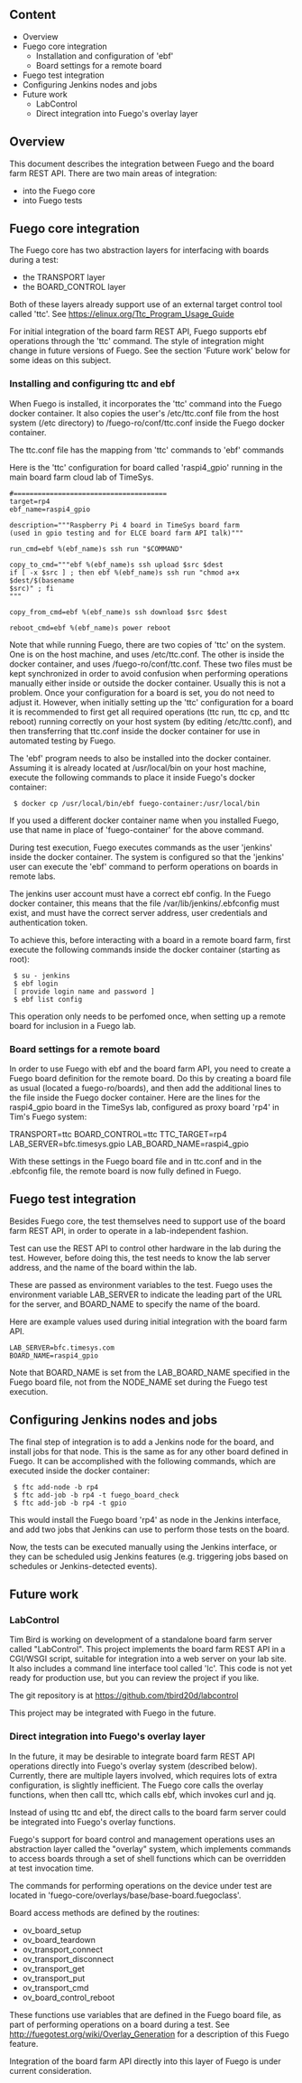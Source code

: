 ## Content

 * Overview
 * Fuego core integration
   * Installation and configuration of 'ebf'
   * Board settings for a remote board
 * Fuego test integration
 * Configuring Jenkins nodes and jobs
 * Future work
   * LabControl
   * Direct integration into Fuego's overlay layer

## Overview

This document describes the integration between Fuego and the board
farm REST API.  There are two main areas of integration:
 * into the Fuego core
 * into Fuego tests


## Fuego core integration

The Fuego core has two abstraction layers for interfacing with boards during
a test:
 * the TRANSPORT layer
 * the BOARD_CONTROL layer

Both of these layers already support use of an external target
control tool called 'ttc'.  See https://elinux.org/Ttc_Program_Usage_Guide

For initial integration of the board farm REST API, Fuego supports
ebf operations through the 'ttc' command.  The style of integration
might change in future versions of Fuego.  See the section 'Future work'
below for some ideas on this subject.


### Installing and configuring ttc and ebf

When Fuego is installed, it incorporates the 'ttc' command into the Fuego
docker container.  It also copies the user's /etc/ttc.conf file from the
host system (/etc directory) to /fuego-ro/conf/ttc.conf inside the Fuego
docker container.

The ttc.conf file has the mapping from 'ttc' commands to 'ebf' commands

Here is the 'ttc' configuration for board called 'raspi4_gpio' running
in the main board farm cloud lab of TimeSys.

```
#======================================
target=rp4
ebf_name=raspi4_gpio

description="""Raspberry Pi 4 board in TimeSys board farm
(used in gpio testing and for ELCE board farm API talk)"""

run_cmd=ebf %(ebf_name)s ssh run "$COMMAND"

copy_to_cmd="""ebf %(ebf_name)s ssh upload $src $dest
if [ -x $src ] ; then ebf %(ebf_name)s ssh run "chmod a+x $dest/$(basename
$src)" ; fi
"""

copy_from_cmd=ebf %(ebf_name)s ssh download $src $dest

reboot_cmd=ebf %(ebf_name)s power reboot
```

Note that while running Fuego, there are two copies of 'ttc' on the
system.  One is on the host machine, and uses /etc/ttc.conf.  The other
is inside the docker container, and uses /fuego-ro/conf/ttc.conf.  These
two files must be kept synchronized in order to avoid confusion when
performing operations manually either inside or outside the docker
container.  Usually this is not a problem.  Once your configuration for
a board is set, you do not need to adjust it.  However, when initially
setting up the 'ttc' configuration for a board it is recommended to
first get all required operations (ttc run, ttc cp, and ttc reboot)
running correctly on your host system (by editing /etc/ttc.conf), and
then transferring that ttc.conf inside the docker container for use in
automated testing by Fuego.

The 'ebf' program needs to also be installed into the docker container.
Assuming it is already located at /usr/local/bin on your host machine,
execute the following commands to place it inside Fuego's docker
container:

```
 $ docker cp /usr/local/bin/ebf fuego-container:/usr/local/bin
```

If you used a different docker container name when you installed
Fuego, use that name in place of 'fuego-container' for the
above command.

During test execution, Fuego executes commands as the user 'jenkins'
inside the docker container.  The system is configured so that
the 'jenkins' user can execute the 'ebf' command to perform
operations on boards in remote labs.

The jenkins user account must have a correct ebf
config.  In the Fuego docker container, this means that
the file /var/lib/jenkins/.ebfconfig must exist, and must
have the correct server address, user credentials and authentication
token.

To achieve this, before interacting with a board in a remote
board farm, first execute the following commands inside the
docker container (starting as root):

```
 $ su - jenkins
 $ ebf login
 [ provide login name and password ]
 $ ebf list config
```

This operation only needs to be perfomed once, when setting
up a remote board for inclusion in a Fuego lab.


### Board settings for a remote board

In order to use Fuego with ebf and the board farm API, you need to
create a Fuego board definition for the remote board. Do this by
creating a board file as usual (located a fuego-ro/boards), and then add
the additional lines to the file inside the Fuego docker container.  Here
are the lines for the raspi4_gpio board in the TimeSys lab, configured
as proxy board 'rp4' in Tim's Fuego system:

TRANSPORT=ttc
BOARD_CONTROL=ttc
TTC_TARGET=rp4
LAB_SERVER=bfc.timesys.gpio
LAB_BOARD_NAME=raspi4_gpio

With these settings in the Fuego board file and in ttc.conf and
in the .ebfconfig file, the remote board is now fully defined in Fuego.


## Fuego test integration

Besides Fuego core, the test themselves need to support use
of the board farm REST API, in order to operate in a lab-independent
fashion.

Test can use the REST API to control other hardware in the lab
during the test.  However, before doing this, the test needs
to know the lab server address, and the name of the board within
the lab.

These are passed as environment variables to the test.  Fuego uses
the environment variable LAB_SERVER to indicate the leading part
of the URL for the server, and BOARD_NAME to specify the name
of the board.

Here are example values used during initial integration with
the board farm API.

```
LAB_SERVER=bfc.timesys.com
BOARD_NAME=raspi4_gpio
```

Note that BOARD_NAME is set from the LAB_BOARD_NAME specified
in the Fuego board file, not from the NODE_NAME set during the Fuego
test execution.


## Configuring Jenkins nodes and jobs

The final step of integration is to add a Jenkins node for the board,
and install jobs for that node.  This is the same as for any other
board defined in Fuego.  It can be accomplished with the following
commands, which are executed inside the docker container:

```
 $ ftc add-node -b rp4
 $ ftc add-job -b rp4 -t fuego_board_check
 $ ftc add-job -b rp4 -t gpio
```

This would install the Fuego board 'rp4' as node in the Jenkins
interface, and add two jobs that Jenkins can use to perform those
tests on the board.

Now, the tests can be executed manually using the Jenkins interface,
or they can be scheduled usig Jenkins features (e.g. triggering
jobs based on schedules or Jenkins-detected events).


## Future work

### LabControl

Tim Bird is working on development of a standalone board farm server
called "LabControl".  This project implements the board farm REST API
in a CGI/WSGI script, suitable for integration into a web server on
your lab site.  It also includes a command line interface tool called
'lc'.  This code is not yet ready for production use, but you
can review the project if you like.

The git repository is at https://github.com/tbird20d/labcontrol

This project may be integrated with Fuego in the future.


### Direct integration into Fuego's overlay layer

In the future, it may be desirable to integrate board farm REST API
operations directly into Fuego's overlay system (described below).
Currently, there are multiple layers involved, which requires lots of
extra configuration, is slightly inefficient.  The Fuego core calls the
overlay functions, when then call ttc, which calls ebf, which invokes
curl and jq.

Instead of using ttc and ebf, the direct calls to the board farm server
could be integrated into Fuego's overlay functions.

Fuego's support for board control and management operations uses
an abstraction layer called the "overlay" system, which implements
commands to access boards through a set of shell functions which can
be overridden at test invocation time.

The commands for performing operations on the device under test are
located in 'fuego-core/overlays/base/base-board.fuegoclass'.

Board access methods are defined by the routines:
 * ov_board_setup
 * ov_board_teardown
 * ov_transport_connect
 * ov_transport_disconnect
 * ov_transport_get
 * ov_transport_put
 * ov_transport_cmd
 * ov_board_control_reboot

These functions use variables that are defined in the Fuego board file,
as part of performing operations on a board during a test.
See http://fuegotest.org/wiki/Overlay_Generation for a description
of this Fuego feature.

Integration of the board farm API directly into this layer of Fuego
is under current consideration.
